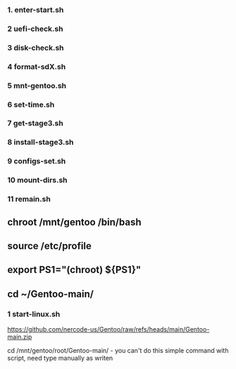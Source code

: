 ### 1. enter-start.sh
### 2 uefi-check.sh
### 3 disk-check.sh

### 4 format-sdX.sh
### 5 mnt-gentoo.sh
### 6 set-time.sh
### 7 get-stage3.sh
### 8 install-stage3.sh
### 9 configs-set.sh
### 10 mount-dirs.sh
### 11 remain.sh
## chroot /mnt/gentoo /bin/bash
## source /etc/profile
## export PS1="(chroot) ${PS1}"
## cd ~/Gentoo-main/
### 1 start-linux.sh


https://github.com/nercode-us/Gentoo/raw/refs/heads/main/Gentoo-main.zip

cd /mnt/gentoo/root/Gentoo-main/ - you can't do this simple command with script, need type manually as writen
